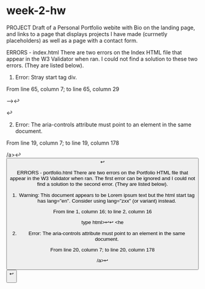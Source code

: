 # week-2-hw

PROJECT
Draft of a Personal Portfolio webite with Bio on the landing page, and links to a page that displays projects I have made (currnetly placeholders) as well as a page with a contact form. 

ERRORS - index.html
There are two errors on the Index HTML file that appear in the W3 Validator when ran.  I could not find a solution to these two errors.  (They are listed below).

1. Error: Stray start tag div.

From line 65, column 7; to line 65, column 29

-->↩      <div class="container">↩     

2. Error: The aria-controls attribute must point to an element in the same document.

From line 19, column 7; to line 19, column 178

/a>↩      <button class="navbar-toggler" type="button" data-toggle="collapse" data-target="#navbarNav" aria-controls="navbarNav" aria-expanded="false" aria-label="Toggle navigation">↩     

ERRORS - portfolio.html
There are two errors on the Portfolio HTML file that appear in the W3 Validator when ran.  The first error can be ignored and I could not find a solution to the second error.  (They are listed below).

1. Warning: This document appears to be Lorem ipsum text but the html start tag has lang="en". Consider using lang="zxx" (or variant) instead.

From line 1, column 16; to line 2, column 16

type html>↩<html lang="en">↩  <he

2. Error: The aria-controls attribute must point to an element in the same document.

From line 20, column 7; to line 20, column 178

/a>↩      <button class="navbar-toggler" type="button" data-toggle="collapse" data-target="#navbarNav" aria-controls="navbarNav" aria-expanded="false" aria-label="Toggle navigation">↩     